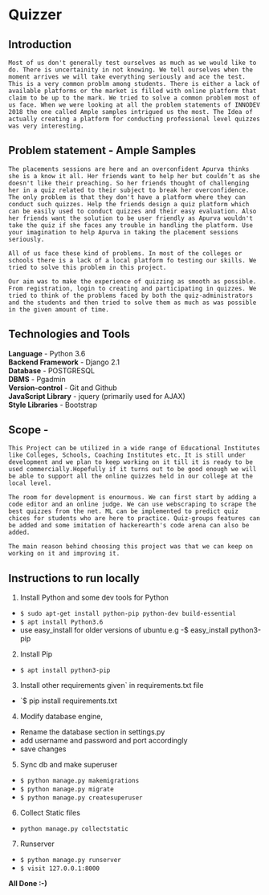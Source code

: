 # **Quizzer**
## **Introduction**  

    Most of us don't generally test ourselves as much as we would like to do. There is uncertainity in not knowing. We tell ourselves when the moment arrives we will take everything seriously and ace the test. This is a very common problm among students. There is either a lack of available platforms or the market is filled with online platform that claim to be up to the mark. We tried to solve a common problem most of us face. When we were looking at all the problem statements of INNODEV 2018 the one called Ample samples intrigued us the most. The Idea of actually creating a platform for conducting professional level quizzes was very interesting.

## **Problem statement - Ample Samples**  

    The placements sessions are here and an overconfident Apurva thinks she is a know it all. Her friends want to help her but couldn’t as she doesn't like their preaching. So her friends thought of challenging her in a quiz related to their subject to break her overconfidence. The only problem is that they don't have a platform where they can conduct such quizzes. Help the friends design a quiz platform which can be easily used to conduct quizzes and their easy evaluation. Also her friends want the solution to be user friendly as Apurva wouldn't take the quiz if she faces any trouble in handling the platform. Use your imagination to help Apurva in taking the placement sessions seriously.  

    All of us face these kind of problems. In most of the colleges or schools there is a lack of a local platform fo testing our skills. We tried to solve this problem in this project.  

    Our aim was to make the experience of quizzing as smooth as possible. From registration, login to creating and participating in quizzes. We tried to think of the problems faced by both the quiz-administrators and the students and then tried to solve them as much as was possible in the given amount of time.  

## **Technologies and Tools**  

**Language** - Python 3.6  
**Backend Framework** - Django 2.1  
**Database** - POSTGRESQL  
**DBMS** - Pgadmin  
**Version-control** - Git and Github  
**JavaScript Library** - jquery (primarily used for AJAX)  
**Style Libraries** - Bootstrap  

## **Scope** -  

    This Project can be utilized in a wide range of Educational Institutes like Colleges, Schools, Coaching Institutes etc. It is still under development and we plan to keep working on it till it is ready to be used commercially.Hopefully if it turns out to be good enough we will be able to support all the online quizzes held in our college at the local level.  

    The room for development is enourmous. We can first start by adding a code editor and an online judge. We can use webscraping to scrape the best quizzes from the net. ML can be implemented to predict quiz chices for students who are here to practice. Quiz-groups features can be added and some imitation of hackerearth's code arena can also be added.  

    The main reason behind choosing this project was that we can keep on working on it and improving it.  

## **Instructions to run locally**  

1. Install Python and some dev tools for Python
- `$ sudo apt-get install python-pip python-dev build-essential`
- `$ apt install Python3.6`
- use easy_install for older versions of ubuntu e.g -$ easy_install python3-pip
2. Install Pip
- `$ apt install python3-pip`
3. Install other requirements given` in requirements.txt file
- `$ pip install requirements.txt
4. Modify database engine,
- Rename the database section in settings.py
- add username and password and port accordingly
- save changes
5. Sync db and make superuser
- `$ python manage.py makemigrations`
- `$ python manage.py migrate`
- `$ python manage.py createsuperuser`
6. Collect Static files
- `python manage.py collectstatic`
7. Runserver
- `$ python manage.py runserver`
- `$ visit 127.0.0.1:8000`  

**All Done :-)**